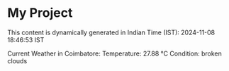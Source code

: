 # My Project

This content is dynamically generated in Indian Time (IST): 2024-11-08 18:46:53 IST


Current Weather in Coimbatore:
Temperature: 27.88 °C
Condition: broken clouds
